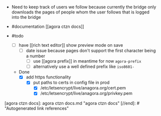 - Need to keep track of users we follow because currently the bridge only downloads the pages of people whom the user follows that is logged into the bridge
- #documentation  [[agora ctzn docs]]

- #todo
	-  [ ] have [[rich text editor]] show preview mode on save
		- [ ] date issue because pages don't support the first character being a number
			- [ ] use [[agora prefix]] in meantime for now `agora-prefix`
			- [ ] alternatively use a well defined prefix like `iso8601-`
	- Done
		- [x] add https functionality
			- [x] put paths to certs in config file in prod
				- [x] /etc/letsencrypt/live/anagora.org/cert.pem
				- [x] /etc/letsencrypt/live/anagora.org/privkey.pem

[//begin]: # "Autogenerated link references for markdown compatibility"
[agora ctzn docs]: agora ctzn docs.md "agora ctzn docs"
[//end]: # "Autogenerated link references"